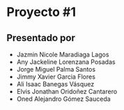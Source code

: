# Proyecto #1
## Presentado por
- Jazmin Nicole Maradiaga Lagos
- Any Jackeline Lorenzana Posadas
- Jorge Miguel Palma Santos
- Jimmy Xavier Garcia Flores
- Ali Isaac Banegas Vásquez
- Elvis Jonathan Oridoñez Cantarero
- Oned Alejandro Gómez Sauceda
